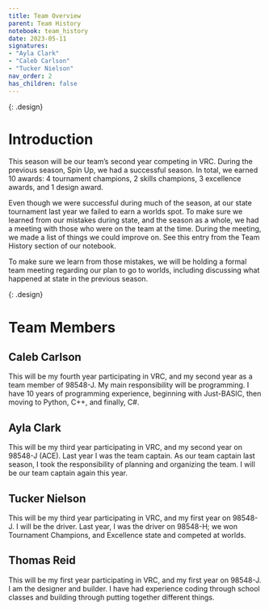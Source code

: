 ```yaml
---
title: Team Overview
parent: Team History
notebook: team_history
date: 2023-05-11
signatures:
- "Ayla Clark"
- "Caleb Carlson"
- "Tucker Nielson"
nav_order: 2
has_children: false
---
```


{: .design}
# Introduction

This season will be our team’s second year competing in VRC. During the previous season, Spin Up, we had a successful season. In total, we earned 10 awards: 4 tournament champions, 2 skills champions, 3 excellence awards, and 1 design award.

Even though we were successful during much of the season, at our state tournament last year we failed to earn a worlds spot. To make sure we learned from our mistakes during state, and the season as a whole, we had a meeting with those who were on the team at the time. During the meeting, we made a list of things we could improve on. See this entry from the Team History section of our notebook.

To make sure we learn from those mistakes, we will be holding a formal team meeting regarding our plan to go to worlds, including discussing what happened at state in the previous season.

{: .design}
# Team Members

## Caleb Carlson

This will be my fourth year participating in VRC, and my second year as a team member of 98548-J. My main responsibility will be programming. I have 10 years of programming experience, beginning with Just-BASIC, then moving to Python, C++, and finally, C#.

## Ayla Clark​

This will be my third year participating in VRC, and my second year on 98548-J (ACE). Last year I was the team captain. As our team captain last season, I took the responsibility of planning and organizing the team. I will be our team captain again this year.​

## Tucker Nielson​

This will be my third year participating in VRC, and my first year on 98548-J. I will be the driver. Last year, I was the driver on 98548-H; we won Tournament Champions, and Excellence state and competed at worlds. 

## Thomas Reid

This will be my first year participating in VRC, and my first year on 98548-J. I am the designer and builder. I have had experience coding through school classes and building through putting together different things.


